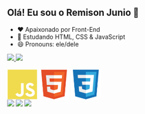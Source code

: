 ## Olá! Eu sou o Remison Junio 👋

- ❤️ Apaixonado por Front-End
- 🌱 Estudando HTML, CSS & JavaScript
- 😄 Pronouns: ele/dele

<div align="">
  <a href="https://github.com/remison-junio">
  <img height="180em" src="https://github-readme-stats.vercel.app/api?username=remison-junio&show_icons=true&theme=dark&include_all_commits=true&count_private=true"/>
  <img height="180em" src="https://github-readme-stats.vercel.app/api/top-langs/?username=remison-junio&layout=compact&langs_count=7&theme=dark"/>
</div>
 
<div style="display: inline-block"><br>
  <img align="center" alt="Remison-Js" height="70" width="70" src="https://raw.githubusercontent.com/devicons/devicon/master/icons/javascript/javascript-plain.svg">
  <img align="center" alt="Remison-HTML" height="70" width="70" src="https://raw.githubusercontent.com/devicons/devicon/master/icons/html5/html5-original.svg">
  <img align="center" alt="Remison-CSS" height="70" width="70" src="https://raw.githubusercontent.com/devicons/devicon/master/icons/css3/css3-original.svg">
</div>
  <br>
<div> 
  <a href="https://instagram.com/remisonpires" target="_blank"><img src="https://img.shields.io/badge/-Instagram-%23E4405F?style=for-the-badge&logo=instagram&logoColor=white" target="_blank"></a>
  <a href = "mailto:remisonpires@gmail.com"><img src="https://img.shields.io/badge/-Gmail-%23333?style=for-the-badge&logo=gmail&logoColor=white" target="_blank"></a>
  <a href="https://www.facebook.com/piresremison" target="_blank"><img src="https://img.shields.io/badge/Facebook-1877F2?style=for-the-badge&logo=facebook&logoColor=white" target="_blank"></a> 
 
</div>
